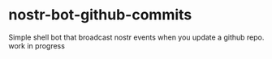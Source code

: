 # nostr-bot-github-commits
Simple shell bot that broadcast nostr events when you update a github repo.
work in progress  

